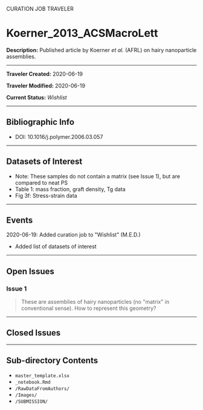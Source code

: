 CURATION JOB TRAVELER

# Koerner_2013_ACSMacroLett

**Description:** Published article by Koerner *et al.* (AFRL) on hairy nanoparticle assemblies.

---

**Traveler Created:** 2020-06-19

**Traveler Modified:** 2020-06-19

**Current Status:** *Wishlist*

---

## Bibliographic Info

* DOI: 10.1016/j.polymer.2006.03.057

---

## Datasets of Interest

* Note: These samples do not contain a matrix (see Issue 1), but are compared to neat PS
* Table 1: mass fraction, graft density, Tg data
* Fig 3f: Stress-strain data

---

## Events

2020-06-19: Added curation job to "Wishlist" (M.E.D.)
* Added list of datasets of interest




---

## Open Issues

### Issue 1

> These are assemblies of hairy nanoparticles (no "matrix" in conventional sense). How to represent this geometry?

---

## Closed Issues



---

## Sub-directory Contents

* `master_template.xlsx`
* `_notebook.Rmd`
* `/RawDataFromAuthors/`
* `/Images/`
* `/SUBMISSION/`
